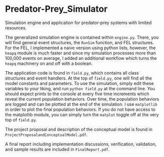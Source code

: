 # Predator-Prey_Simulator
Simulation engine and application for predator-prey systems with limited resources.

The generalized simulation engine is contained within `engine.py`.  There, you will find general event structures, the `RunSim` function, and FEL structures.  For the FEL, I implemented a naive version using python lists, however, the `heapq` module is much faster and since my simulation processes more than 100,000 events on average, I added an additional workflow which turns the `heapq` machinery on and off with a boolean.

The application code is found in `field.py`, which contains all class structures and event handlers.  At the top of `field.py`, one will find all the model constants and parameters.  To use the simulation, simply edit these variables to your liking, and run `python field.py` at the command line.  You should expect prints to the console at every five time increments which reveal the current population behaviors.  Over time, the population behaviors are logged and can be plotted at the end of the simulation.  I use `matplotlib` in order to plot the final population behaviors.  If you do not have access to the matplotlib module, you can simply turn the `matplot` toggle off at the very top of `field.py`. 

The project proposal and description of the conceptual model is found in `ProjectProposalandConceptualModel.pdf`.

A final report including implementation discussions, verification, validation, and sample results are included in `FinalReport.pdf`.

